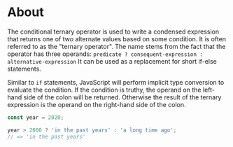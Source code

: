 # About

The conditional ternary operator is used to write a condensed expression that returns one of two alternate values based on some condition.
It is often referred to as the "ternary operator".
The name stems from the fact that the operator has three operands: `predicate ? consequent-expression : alternative-expression`
It can be used as a replacement for short if-else statements.

Similar to `if` statements, JavaScript will perform implicit type conversion to evaluate the condition.
If the condition is truthy, the operand on the left-hand side of the colon will be returned.
Otherwise the result of the ternary expression is the operand on the right-hand side of the colon.

```javascript
const year = 2020;

year > 2000 ? 'in the past years' : 'a long time ago';
// => 'in the past years'
```
